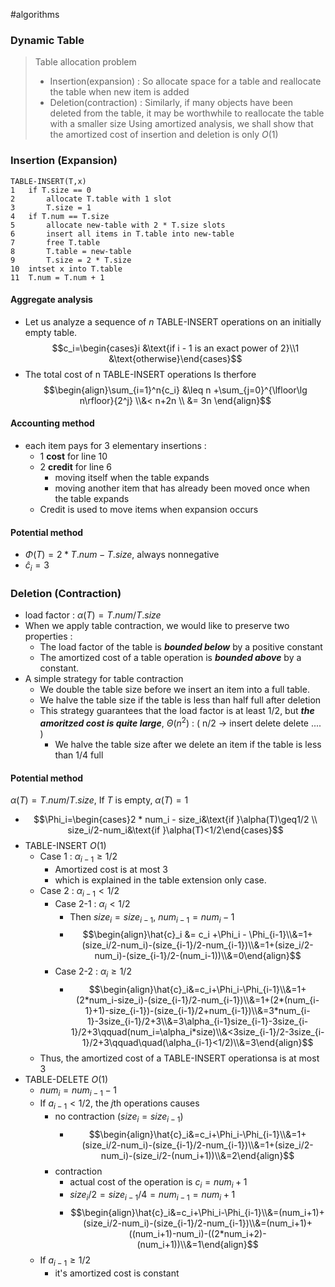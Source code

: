 #algorithms 
### Dynamic Table
> Table allocation problem
> - Insertion(expansion) : So allocate space for a table and reallocate the table when new item is added
> - Deletion(contraction) : Similarly, if many objects have been deleted from the table, it may be worthwhile to reallocate the table with a smaller size 
Using amortized analysis, we shall show that the amortized cost of insertion and deletion is only $O(1)$
### Insertion (Expansion)
```pseudo
TABLE-INSERT(T,x)
1	if T.size == 0
2		allocate T.table with 1 slot
3		T.size = 1
4	if T.num == T.size
5		allocate new-table with 2 * T.size slots
6		insert all items in T.table into new-table
7		free T.table
8		T.table = new-table
9		T.size = 2 * T.size
10	intset x into T.table
11	T.num = T.num + 1
```

#### Aggregate analysis
- Let us analyze a sequence of *n* TABLE-INSERT operations on an initially empty table.$$c_i=\begin{cases}i &\text{if i - 1 is an exact power of 2}\\1 &\text{otherwise}\end{cases}$$
- The total cost of n TABLE-INSERT operations Is therfore $$\begin{align}\sum_{i=1}^n{c_i} &\leq n +\sum_{j=0}^{\lfloor\lg n\rfloor}{2^j} \\&< n+2n \\ &= 3n \end{align}$$
#### Accounting method
- each item pays for 3 elementary insertions :
	- 1 **cost** for line 10
	- 2 **credit** for line 6
		- moving itself when the table expands
		- moving another item that has already been moved once when the table expands
	- Credit is used to move items when expansion occurs
#### Potential method
- $\Phi(T) = 2*T.num - T.size$, always nonnegative
- $\hat{c}_i = 3$

### Deletion (Contraction)
- load factor : $\alpha(T) = T.num/T.size$
- When we apply table contraction, we would like to preserve two properties :
	- The load factor of the table is ***bounded below*** by a positive constant
	- The amortized cost of a table operation is ***bounded above*** by a constant.
- A simple strategy for table contraction
	- We double the table size before we insert an item into a full table.
	- We halve the table size if the table is less than half full after deletion
	- This strategy guarantees that the load factor is at least 1/2, but ***the amoritzed cost is quite large***, $\Theta(n^2)$ : ( n/2 -> insert delete delete .... )
		- We halve the table size after we delete an item if the table is less than 1/4 full
#### Potential method
$\alpha(T) = T.num/T.size$, If *T* is empty, $\alpha(T) = 1$
- $$\Phi_i=\begin{cases}2 * num_i - size_i&\text{if }\alpha(T)\geq1/2 \\ size_i/2-num_i&\text{if }\alpha(T)<1/2\end{cases}$$
- TABLE-INSERT $O(1)$
	- Case 1 : $\alpha_{i-1} \geq 1/2$
		- Amortized cost is at most 3
		- which is explained in the table extension only case.
	- Case 2 : $\alpha_{i-1} < 1/2$
		- Case 2-1 : $\alpha_i < 1/2$
			- Then $size_i=size_{i-1}$, $num_{i-1}=num_i-1$
			- $$\begin{align}\hat{c}_i &= c_i +\Phi_i - \Phi_{i-1}\\&=1+(size_i/2-num_i)-(size_{i-1}/2-num_{i-1})\\&=1+(size_i/2-num_i)-(size_{i-1}/2-(num_i-1))\\&=0\end{align}$$
		- Case 2-2 : $\alpha_i \geq 1/2$ 
			- $$\begin{align}\hat{c}_i&=c_i+\Phi_i-\Phi_{i-1}\\&=1+(2*num_i-size_i)-(size_{i-1}/2-num_{i-1})\\&=1+(2*(num_{i-1}+1)-size_{i-1})-(size_{i-1}/2+num_{i-1})\\&=3*num_{i-1}-3size_{i-1}/2+3\\&=3\alpha_{i-1}size_{i-1}-3size_{i-1}/2+3\qquad(num_i=\alpha_i*size)\\&<3size_{i-1}/2-3size_{i-1}/2+3\qquad\quad(\alpha_{i-1}<1/2)\\&=3\end{align}$$
	- Thus, the amortized cost of a TABLE-INSERT operationsa is at most 3 
- TABLE-DELETE $O(1)$
	- $num_i = num_{i-1} - 1$
	- If $a_{i-1}<1/2$, the *j*th operations causes
		- no contraction ($size_i=size_{i-1}$)
			- $$\begin{align}\hat{c}_i&=c_i+\Phi_i-\Phi_{i-1}\\&=1+(size_i/2-num_i)-(size_{i-1}/2-num_{i-1})\\&=1+(size_i/2-num_i)-(size_i/2-(num_i+1))\\&=2\end{align}$$
		- contraction
			- actual cost of the operation is $c_i = num_i + 1$
			- $size_i/2=size_{i-1}/4=num_{i-1}=num_i+1$
			- $$\begin{align}\hat{c}_i&=c_i+\Phi_i-\Phi_{i-1}\\&=(num_i+1)+(size_i/2-num_i)-(size_{i-1}/2-num_{i-1})\\&=(num_i+1)+((num_i+1)-num_i)-((2*num_i+2)-(num_i+1))\\&=1\end{align}$$
	- If $a_{i-1}\geq1/2$
		-  it's amortized cost is constant